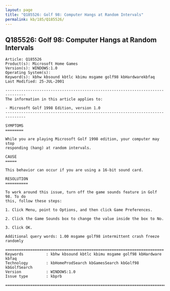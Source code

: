 ```yaml
---
layout: page
title: "Q185526: Golf 98: Computer Hangs at Random Intervals"
permalink: kb/185/Q185526/
---
```


## Q185526: Golf 98: Computer Hangs at Random Intervals

	Article: Q185526
	Product(s): Microsoft Home Games
	Version(s): WINDOWS:1.0
	Operating System(s): 
	Keyword(s): kbhw kbsound kbtlc kbimu msgame golf98 kbHardwarekbfaq
	Last Modified: 25-JUL-2001
	
	-------------------------------------------------------------------------------
	The information in this article applies to:
	
	- Microsoft Golf 1998 Edition, version 1.0 
	-------------------------------------------------------------------------------
	
	SYMPTOMS
	========
	
	While you are playing Microsoft Golf 1998 edition, your computer may stop
	responding (hang) at random intervals.
	
	CAUSE
	=====
	
	This behavior can occur if you are using a 16-bit sound card.
	
	RESOLUTION
	==========
	
	To work around this issue, turn off the game sounds feature in Golf 98. To do
	this, follow these steps:
	
	1. Click Menu, point to Options, and then click Game Preferences.
	
	2. Click the Game Sounds box to change the value inside the box to No.
	
	3. Click OK.
	
	Additional query words: 1.00 msgame golf98 intermittent crash freeze randomly
	
	======================================================================
	Keywords          : kbhw kbsound kbtlc kbimu msgame golf98 kbHardware kbfaq
	Technology        : kbHomeProdSearch kbGamesSearch kbGolf98 kbGolfSearch
	Version           : WINDOWS:1.0
	Issue type        : kbprb
	
	=============================================================================
	

